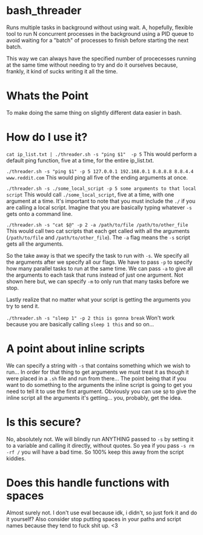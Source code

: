 # bash_threader
Runs multiple tasks in background without using wait.  A, hopefully, flexible tool to run 
N concurrent processes in the background using a PID queue to avoid waiting for a "batch"
of processes to finish before starting the next batch.

This way we can always have the specified number of procecesses running at the same time without
needing to try and do it ourselves because, frankly, it kind of sucks writing it all the time.


# Whats the Point

To make doing the same thing on slightly different data easier in bash.

# How do I use it?

`cat ip_list.txt | ./threader.sh -s "ping $1"  -p 5` This would perform a default ping function, 
five at a time, for the entire ip_list.txt.

`./threader.sh -s "ping $1" -p 5 127.0.0.1 192.168.0.1 8.8.8.8 8.8.4.4 www.reddit.com`  This would ping
all five of the ending arguments at once.

`./threader.sh -s ./some_local_script -p 5 some arguments to that local script` This would call `./some_local_script`,
five at a time, with one argument at a time.  It's important to note that you must include the `./` if you are calling
a local script.  Imagine that you are basically typing whatever `-s` gets onto a command line.

`./threader.sh -s "cat $@" -p 2 -a /path/to/file /path/to/other_file` This would call two cat scripts that each get called
with all the arguments (`/path/to/file` and `/path/to/other_file`).  The `-a` flag means the `-s` script gets all the arguments.

So the take away is that we specify the task to run with `-s`.  We specify all the arguments after we specify all our flags.
We have to pass `-p` to specify how many parallel tasks to run at the same time.  We can pass `-a` to give all the arguments
to each task that runs instead of just one argument.  Not shown here but, we can specify `-m` to only run that many tasks
before we stop.

Lastly realize that no matter what your script is getting the arguments you try to send it.

`./threader.sh -s "sleep 1" -p 2 this is gonna break`  Won't work because you are basically calling `sleep 1 this` and so on...

# A point about inline scripts

We can specify a string with `-s` that contains something which we wish to run... In order for that thing to get arguments we must
treat it as though it were placed in a `.sh` file and run from there... The point being that if you want to do something to the arguments
the inline script is going to get you need to tell it to use the first argument.  Obviously you can use `$@` to give the inline script
all the arguments it's getting... you, probably, get the idea.

# Is this secure?

No, absolutely not.  We will blindly run ANYTHING passed to `-s` by setting it to a variable and calling it directly, without quotes.  So yea if you pass `-s rm -rf /` you will have a bad time.  So 100% keep this away from the script kiddies.

# Does this handle functions with spaces

Almost surely not.  I don't use eval because idk, i didn't, so just fork it and do it yourself?
Also consider stop putting spaces in your paths and script names because they tend to fuck shit up. <3
